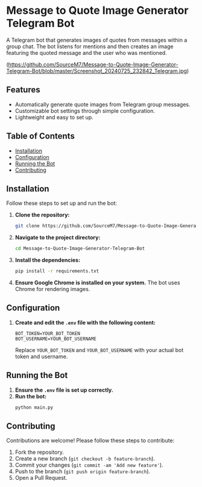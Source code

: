# Message to Quote Image Generator Telegram Bot

A Telegram bot that generates images of quotes from messages within a group chat. The bot listens for mentions and then creates an image featuring the quoted message and the user who was mentioned.

(https://github.com/SourceM7/Message-to-Quote-Image-Generator-Telegram-Bot/blob/master/Screenshot_20240725_232842_Telegram.jpg)

## Features

- Automatically generate quote images from Telegram group messages.
- Customizable bot settings through simple configuration.
- Lightweight and easy to set up.

## Table of Contents

- [Installation](#installation)
- [Configuration](#configuration)
- [Running the Bot](#running-the-bot)
- [Contributing](#contributing)

## Installation

Follow these steps to set up and run the bot:

1. **Clone the repository:**
    ```bash
    git clone https://github.com/SourceM7/Message-to-Quote-Image-Generator-Telegram-Bot.git
    ```

2. **Navigate to the project directory:**
    ```bash
    cd Message-to-Quote-Image-Generator-Telegram-Bot
    ```

3. **Install the dependencies:**
    ```bash
    pip install -r requirements.txt
    ```
4. **Ensure Google Chrome is installed on your system.** The bot uses Chrome for rendering images.

## Configuration

1. **Create and edit the `.env` file with the following content:**
    ```plaintext
    BOT_TOKEN=YOUR_BOT_TOKEN
    BOT_USERNAME=YOUR_BOT_USERNAME
    ```
    Replace `YOUR_BOT_TOKEN` and `YOUR_BOT_USERNAME` with your actual bot token and username.

## Running the Bot

1. **Ensure the `.env` file is set up correctly.**
2. **Run the bot:**
    ```bash
    python main.py
    ```

## Contributing

Contributions are welcome! Please follow these steps to contribute:

1. Fork the repository.
2. Create a new branch (`git checkout -b feature-branch`).
3. Commit your changes (`git commit -am 'Add new feature'`).
4. Push to the branch (`git push origin feature-branch`).
5. Open a Pull Request.

